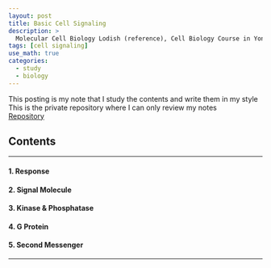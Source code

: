 ```yaml
---
layout: post
title: Basic Cell Signaling
description: >
  Molecular Cell Biology Lodish (reference), Cell Biology Course in Yonsei (reference)
tags: [cell signaling]
use_math: true
categories:
  - study
  - biology
---
```

This posting is my note that I study the contents and write them in my style <br>
This is the private repository where I can only review my notes<br>
[Repository](https://github.com/hyun-jin891/hidden-post-hyunjin891-github-blog/blob/master/_posts/study/biology/2022-10-02-basic-cell-signaling.md)

## Contents
------
#### 1. Response
#### 2. Signal Molecule
#### 3. Kinase & Phosphatase
#### 4. G Protein
#### 5. Second Messenger
-----
